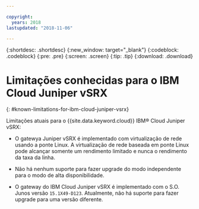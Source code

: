 ```yaml
---

copyright:
  years: 2018
lastupdated: "2018-11-06"

---
```


{:shortdesc: .shortdesc}
{:new_window: target="_blank"}
{:codeblock: .codeblock}
{:pre: .pre}
{:screen: .screen}
{:tip: .tip}
{:download: .download}

# Limitações conhecidas para o IBM Cloud Juniper vSRX
{: #known-limitations-for-ibm-cloud-juniper-vsrx}

Limitações atuais para o {{site.data.keyword.cloud}} IBM® Cloud Juniper vSRX:

* O gatewya Juniper vSRX é implementado com virtualização de rede usando a ponte Linux. A virtualização de rede baseada em ponte Linux pode alcançar somente um rendimento limitado e nunca o rendimento da taxa da linha.

* Não há nenhum suporte para fazer upgrade do modo independente para o modo de alta disponibilidade.

* O gateway do IBM Cloud Juniper vSRX é implementado com o S.O. Junos versão `15.1X49-D123`. Atualmente, não há suporte para fazer upgrade para uma versão diferente.

